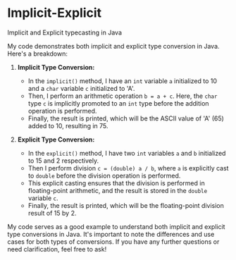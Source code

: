 # Implicit-Explicit
Implicit and Explicit typecasting in Java

My code demonstrates both implicit and explicit type conversion in Java. Here's a breakdown:

1. **Implicit Type Conversion:**
   - In the `implicit()` method, I have an `int` variable `a` initialized to 10 and a `char` variable `c` initialized to 'A'.
   - Then, I perform an arithmetic operation `b = a + c`. Here, the `char` type `c` is implicitly promoted to an `int` type before the addition operation is performed.
   - Finally, the result is printed, which will be the ASCII value of 'A' (65) added to 10, resulting in 75.

2. **Explicit Type Conversion:**
   - In the `explicit()` method, I have two `int` variables `a` and `b` initialized to 15 and 2 respectively.
   - Then I perform division `c = (double) a / b`, where `a` is explicitly cast to `double` before the division operation is performed.
   - This explicit casting ensures that the division is performed in floating-point arithmetic, and the result is stored in the `double` variable `c`.
   - Finally, the result is printed, which will be the floating-point division result of 15 by 2.

My code serves as a good example to understand both implicit and explicit type conversions in Java. It's important to note the differences and use cases for both types of conversions. If you have any further questions or need clarification, feel free to ask!
